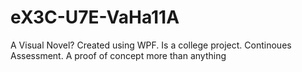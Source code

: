 # eX3C-U7E-VaHa11A


A Visual Novel? Created using WPF.
Is a college project. Continoues Assessment.
A proof of concept more than anything
